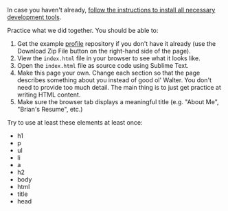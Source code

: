 In case you haven't already, [follow the instructions to install all necessary development tools](/wilmington/workbook/setup).

Practice what we did together.  You should be able to:

1. Get the example [profile](https://github.com/zipcode-wilmington/profile) repository if you don't have it already (use the Download Zip File button on the right-hand side of the page).
2. View the `index.html` file in your browser to see what it looks like.
2. Open the `index.html` file as source code using Sublime Text.
2. Make this page your own. Change each section so that the page describes something about you instead of good ol' Walter.  You don't need to provide too much detail.  The main thing is to just get practice at writing HTML content.
3. Make sure the browser tab displays a meaningful title (e.g. "About Me", "Brian's Resume", etc.)

Try to use at least these elements at least once:

* h1
* p
* ul
* li
* a
* h2
* body
* html
* title
* head

